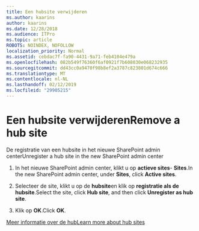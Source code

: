 ```yaml
---
title: Een hubsite verwijderen
ms.author: kaarins
author: kaarins
ms.date: 12/28/2018
ms.audience: ITPro
ms.topic: article
ROBOTS: NOINDEX, NOFOLLOW
localization_priority: Normal
ms.assetid: cebdac7f-fa90-4431-9a71-feb4104e479a
ms.openlocfilehash: 082b549f76360f6af0921f7b608030e068232935
ms.sourcegitcommit: dd43cc0a9470f98b8ef2a3787c823801d674c666
ms.translationtype: MT
ms.contentlocale: nl-NL
ms.lasthandoff: 02/12/2019
ms.locfileid: "29905215"
---
```

# <a name="remove-a-hub-site"></a><span data-ttu-id="262d1-102">Een hubsite verwijderen</span><span class="sxs-lookup"><span data-stu-id="262d1-102">Remove a hub site</span></span>

<span data-ttu-id="262d1-103">De registratie van een hubsite in het nieuwe SharePoint admin center</span><span class="sxs-lookup"><span data-stu-id="262d1-103">Unregister a hub site in the new SharePoint admin center</span></span>
  
1. <span data-ttu-id="262d1-104">In het nieuwe SharePoint admin center, klikt u op **actieve sites**- **Sites**.</span><span class="sxs-lookup"><span data-stu-id="262d1-104">In the new SharePoint admin center, under **Sites**, click **Active sites**.</span></span> 
    
2. <span data-ttu-id="262d1-105">Selecteer de site, klikt u op de **hubsite**en klik op **registratie als de hubsite**.</span><span class="sxs-lookup"><span data-stu-id="262d1-105">Select the site, click **Hub site**, and then click **Unregister as hub site**.</span></span> 
    
3. <span data-ttu-id="262d1-106">Klik op **OK**.</span><span class="sxs-lookup"><span data-stu-id="262d1-106">Click **OK**.</span></span> 
    
[<span data-ttu-id="262d1-107">Meer informatie over de hub</span><span class="sxs-lookup"><span data-stu-id="262d1-107">Learn more about hub sites</span></span>](https://support.office.com/article/what-is-a-sharepoint-hub-site-fe26ae84-14b7-45b6-a6d1-948b3966427f?ui=en-US&amp;rs=en-US&amp;ad=US)
  

